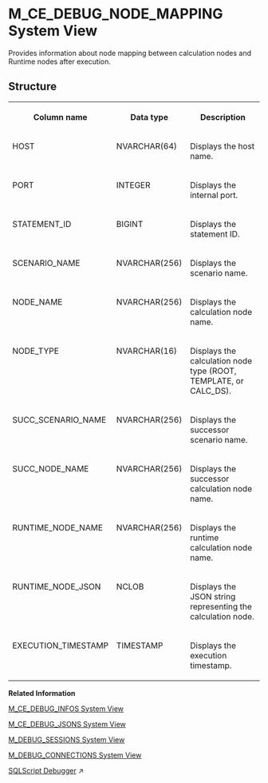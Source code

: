 <!-- loio20aa7a5b751910148e10f97a350b0f7f -->

# M\_CE\_DEBUG\_NODE\_MAPPING System View

Provides information about node mapping between calculation nodes and Runtime nodes after execution.



<a name="loio20aa7a5b751910148e10f97a350b0f7f___m__c_e__d_e_b_u_g__n_o_d_e__m_a_p_p_i_n_g_1struct_M_CE_DEBUG_NODE_MAPPING"/>

## Structure


<table>
<tr>
<th valign="top">

Column name

</th>
<th valign="top">

Data type

</th>
<th valign="top">

Description

</th>
</tr>
<tr>
<td valign="top">

HOST

</td>
<td valign="top">

NVARCHAR\(64\)

</td>
<td valign="top">

Displays the host name.

</td>
</tr>
<tr>
<td valign="top">

PORT

</td>
<td valign="top">

INTEGER

</td>
<td valign="top">

Displays the internal port.

</td>
</tr>
<tr>
<td valign="top">

STATEMENT\_ID

</td>
<td valign="top">

BIGINT

</td>
<td valign="top">

Displays the statement ID.

</td>
</tr>
<tr>
<td valign="top">

SCENARIO\_NAME

</td>
<td valign="top">

NVARCHAR\(256\)

</td>
<td valign="top">

Displays the scenario name.

</td>
</tr>
<tr>
<td valign="top">

NODE\_NAME

</td>
<td valign="top">

NVARCHAR\(256\)

</td>
<td valign="top">

Displays the calculation node name.

</td>
</tr>
<tr>
<td valign="top">

NODE\_TYPE

</td>
<td valign="top">

NVARCHAR\(16\)

</td>
<td valign="top">

Displays the calculation node type \(ROOT, TEMPLATE, or CALC\_DS\).

</td>
</tr>
<tr>
<td valign="top">

SUCC\_SCENARIO\_NAME

</td>
<td valign="top">

NVARCHAR\(256\)

</td>
<td valign="top">

Displays the successor scenario name.

</td>
</tr>
<tr>
<td valign="top">

SUCC\_NODE\_NAME

</td>
<td valign="top">

NVARCHAR\(256\)

</td>
<td valign="top">

Displays the successor calculation node name.

</td>
</tr>
<tr>
<td valign="top">

RUNTIME\_NODE\_NAME

</td>
<td valign="top">

NVARCHAR\(256\)

</td>
<td valign="top">

Displays the runtime calculation node name.

</td>
</tr>
<tr>
<td valign="top">

RUNTIME\_NODE\_JSON

</td>
<td valign="top">

NCLOB

</td>
<td valign="top">

Displays the JSON string representing the calculation node.

</td>
</tr>
<tr>
<td valign="top">

EXECUTION\_TIMESTAMP

</td>
<td valign="top">

TIMESTAMP

</td>
<td valign="top">

Displays the execution timestamp.

</td>
</tr>
</table>

**Related Information**  


[M\_CE\_DEBUG\_INFOS System View](m-ce-debug-infos-system-view-20aa1f2.md "Provides debug information after the execution of a calculation scenario.")

[M\_CE\_DEBUG\_JSONS System View](m-ce-debug-jsons-system-view-20aa4be.md "Provides all available JSONS (original, instantiated, or optimized) of a scenario for a concrete query.")

[M\_DEBUG\_SESSIONS System View](m-debug-sessions-system-view-20aeae8.md "Provides an overview of debug sessions and their properties.")

[M\_DEBUG\_CONNECTIONS System View](m-debug-connections-system-view-20ae867.md "Provides an overview of connections used per debug session.")

[SQLScript Debugger](https://help.sap.com/viewer/d1cb63c8dd8e4c35a0f18aef632687f0/2024_1_QRC/en-US/77b84f65439d4ead97c88b7452476674.html "") :arrow_upper_right:

